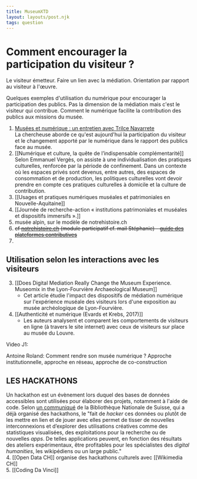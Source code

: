 ```yaml
---
title: MuseumXTD
layout: layouts/post.njk
tags: question
---
```

# Comment encourager la participation du visiteur ?

Le visiteur émetteur. 
Faire un lien avec la médiation. 
Orientation par rapport au visiteur à l'œuvre. 

Quelques exemples d'utilisation du numérique pour encourager la participation des publics. Pas la dimension de la médiation mais c'est le visiteur qui contribue. 
Comment le numérique facilite la contribution des publics aux missions du musée. 

1. [Musées et numérique : un entretien avec Trilce Navarrete](https://metis-lab.com/2022/05/02/musees-et-numerique-un-entretien-avec-trilce-navarrete/)     
   La chercheuse aborde ce qu'est aujourd'hui la participation du visiteur et le changement apporté par le numérique dans le rapport des publics face au musée.  
2. [[Numérique et culture, la quête de l’indispensable complémentarité]]
   Selon Emmanuel Vergès, on assiste à une individualisation des pratiques culturelles, renforcée par la période de confinement. Dans un contexte où les espaces privés sont devenus, entre autres, des espaces de consommation et de production, les politiques culturelles vont devoir prendre en compte ces pratiques culturelles à domicile et la culture de contribution. 
2. [[Usages et pratiques numériques muséales et patrimoniales en Nouvelle-Aquitaine]]
4. [[Journée de recherche-action « institutions patrimoniales et muséales et dispositifs immersifs ».]]
5. musée alpin, sur le modèle de notrehistoire.ch
6. ~~cf [notrehistoire.ch](https://notrehistoire.ch/posts/notrehistoire-guide-plateformes-contributives) (module participatif cf. mail Stéphanie) - [guide des plateformes contributives](https://notrehistoire.ch/posts/notrehistoire-guide-plateformes-contributives)~~
7. 
## Utilisation selon les interactions avec les visiteurs
3. [[Does Digital Mediation Really Change the Museum Experience. Museomix in the Lyon-Fourvière Archaeological Museum]]
	- Cet article étudie l'impact des dispositifs de médiation numérique sur l'expérience muséale des visiteurs lors d'une exposition au musée archéologique de Lyon-Fourvière. 
4. [[Authenticité et numérique (Evards et Krebs, 2017)]]
	- Les auteurs analysent et comparent les comportements de visiteurs en ligne (à travers le site internet) avec ceux de visiteurs sur place au musée du Louvre. 

Video J1:

Antoine Roland: Comment rendre son musée numérique ? Approche institutionnelle, approche en réseau, approche de co-construction 

## LES HACKATHONS
Un hackathon est un évènement lors duquel des bases de données accessibles sont utilisées pour élaborer des projets, notamment à l'aide de code. Selon [un communiqué](https://www.admin.ch/gov/fr/start/dokumentation/medienmitteilungen.msg-id-56205.html) de la Bibliothèque Nationale de Suisse, qui a déjà organisé des hackathons, le "fait de _hacker_ ces données ou plutôt de les mettre en lien et de jouer avec elles permet de tisser de nouvelles interconnexions et d’explorer des utilisations créatives comme des statistiques visualisées, des exploitations pour la recherche ou de nouvelles _apps_. De telles applications peuvent, en fonction des résultats des ateliers expérimentaux, être profitables pour les spécialistes des _digital humanities_, les wikipédiens ou un large public."  
4. [[Open Data CH]] organise des hackathons culturels avec [[Wikimedia CH]]  
5. [[Coding Da Vinci]]